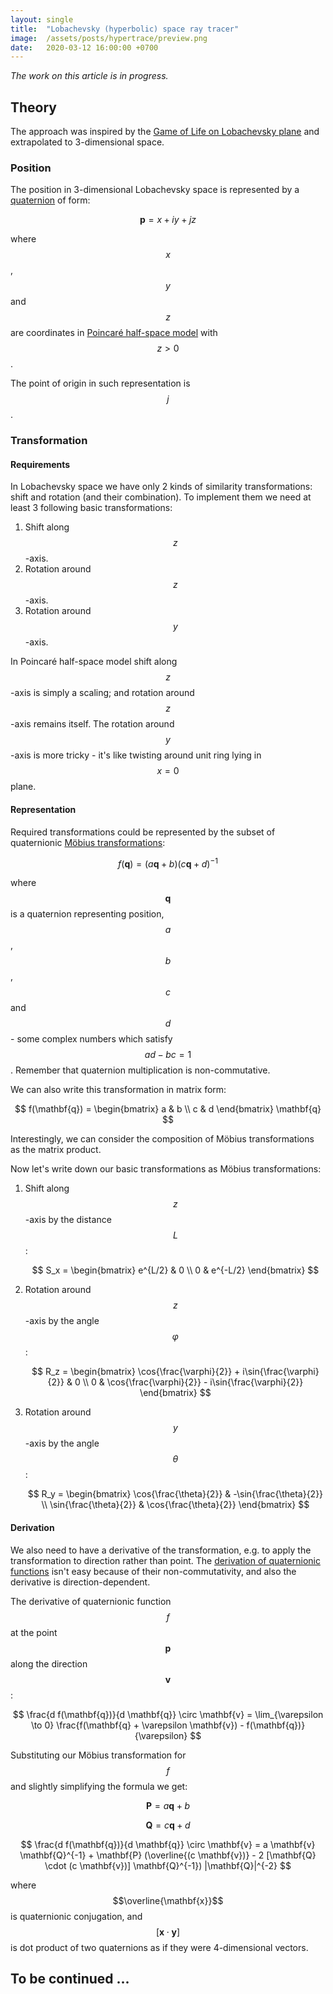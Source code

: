 ```yaml
---
layout: single
title:  "Lobachevsky (hyperbolic) space ray tracer"
image:  /assets/posts/hypertrace/preview.png
date:   2020-03-12 16:00:00 +0700
---
```


*The work on this article is in progress.*

## Theory

The approach was inspired by the [Game of Life on Lobachevsky plane](https://habr.com/ru/post/168421/) and extrapolated to 3-dimensional space.

### Position

The position in 3-dimensional Lobachevsky space is represented by a [quaternion](https://en.wikipedia.org/wiki/Quaternion) of form:

$$ \mathbf{p} = x + iy + jz $$

where $$x$$, $$y$$ and $$z$$ are coordinates in [Poincaré half-space model](https://en.wikipedia.org/wiki/Poincar%C3%A9_half-plane_model) with $$ z > 0 $$.

The point of origin in such representation is $$j$$.

### Transformation

#### Requirements

In Lobachevsky space we have only 2 kinds of similarity transformations: shift and rotation (and their combination). To implement them we need at least 3 following basic transformations:

1. Shift along $$z$$-axis.
2. Rotation around $$z$$-axis.
3. Rotation around $$y$$-axis.

In Poincaré half-space model shift along $$z$$-axis is simply a scaling; and rotation around $$z$$-axis remains itself. The rotation around $$y$$-axis is more tricky - it's like twisting around unit ring lying in $$ x = 0 $$ plane.

#### Representation

Required transformations could be represented by the subset of quaternionic [Möbius transformations](https://en.wikipedia.org/wiki/M%C3%B6bius_transformation):

$$ f(\mathbf{q}) = (a \mathbf{q} + b)(c \mathbf{q} + d)^{-1} $$

where $$\mathbf{q}$$ is a quaternion representing position, $$a$$, $$b$$, $$c$$ and $$d$$ - some complex numbers which satisfy $$ad - bc = 1$$. Remember that quaternion multiplication is non-commutative.

We can also write this transformation in matrix form:

$$
f(\mathbf{q}) =
\begin{bmatrix}
a & b \\
c & d
\end{bmatrix}
\mathbf{q}
$$

Interestingly, we can consider the composition of Möbius transformations as the matrix product.

Now let's write down our basic transformations as Möbius transformations:

1. Shift along $$z$$-axis by the distance $$L$$:

   $$
   S_x = \begin{bmatrix}
   e^{L/2} & 0 \\
   0 & e^{-L/2}
   \end{bmatrix}
   $$

2. Rotation around $$z$$-axis by the angle $$\varphi$$:

   $$
   R_z = \begin{bmatrix}
   \cos{\frac{\varphi}{2}} + i\sin{\frac{\varphi}{2}} & 0 \\
   0 & \cos{\frac{\varphi}{2}} - i\sin{\frac{\varphi}{2}}
   \end{bmatrix}
   $$

3. Rotation around $$y$$-axis by the angle $$\theta$$:

   $$
   R_y = \begin{bmatrix}
   \cos{\frac{\theta}{2}} & -\sin{\frac{\theta}{2}} \\
   \sin{\frac{\theta}{2}} & \cos{\frac{\theta}{2}}
   \end{bmatrix}
   $$

#### Derivation

We also need to have a derivative of the transformation, e.g. to apply the transformation to direction rather than point. The [derivation of quaternionic functions](https://en.wikipedia.org/wiki/Quaternionic_analysis#The_derivative_for_quaternions) isn't easy because of their non-commutativity, and also the derivative is direction-dependent.

The derivative of quaternionic function $$f$$ at the point $$\mathbf{p}$$ along the direction $$\mathbf{v}$$:

$$
\frac{d f(\mathbf{q})}{d \mathbf{q}} \circ \mathbf{v} = \lim_{\varepsilon \to 0} \frac{f(\mathbf{q} + \varepsilon \mathbf{v}) - f(\mathbf{q})}{\varepsilon}
$$

Substituting our Möbius transformation for $$f$$ and slightly simplifying the formula we get:

$$
\mathbf{P} = a \mathbf{q} + b
$$

$$
\mathbf{Q} = c \mathbf{q} + d
$$

$$
\frac{d f(\mathbf{q})}{d \mathbf{q}} \circ \mathbf{v} = a \mathbf{v} \mathbf{Q}^{-1} + \mathbf{P} (\overline{(c \mathbf{v})} - 2 [\mathbf{Q} \cdot (c \mathbf{v})] \mathbf{Q}^{-1}) |\mathbf{Q}|^{-2}
$$

where $$\overline{\mathbf{x}}$$ is quaternionic conjugation, and $$[\mathbf{x} \cdot \mathbf{y}]$$ is dot product of two quaternions as if they were 4-dimensional vectors.

## To be continued ...
